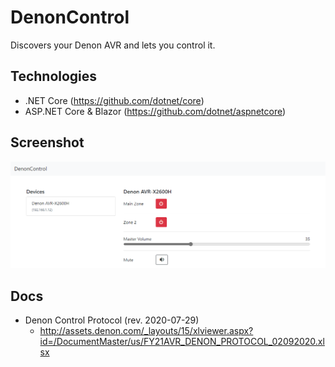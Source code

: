 # DenonControl

Discovers your Denon AVR and lets you control it.

## Technologies

* .NET Core (https://github.com/dotnet/core)
* ASP.NET Core & Blazor (https://github.com/dotnet/aspnetcore)

## Screenshot

![](.github/web-interface.png)

## Docs
* Denon Control Protocol (rev. 2020-07-29)
  * http://assets.denon.com/_layouts/15/xlviewer.aspx?id=/DocumentMaster/us/FY21AVR_DENON_PROTOCOL_02092020.xlsx
